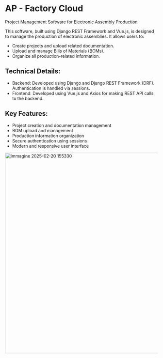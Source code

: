 # AP - Factory Cloud
Project Management Software for Electronic Assembly Production

This software, built using Django REST Framework and Vue.js, is designed to manage the production of electronic assemblies. It allows users to:

- Create projects and upload related documentation.
- Upload and manage Bills of Materials (BOMs).
- Organize all production-related information.

## Technical Details:

- Backend: Developed using Django and Django REST Framework (DRF). Authentication is handled via sessions.
- Frontend: Developed using Vue.js and Axios for making REST API calls to the backend.

## Key Features:

- Project creation and documentation management
- BOM upload and management
- Production information organization
- Secure authentication using sessions
- Modern and responsive user interface

<img width="662" alt="Immagine 2025-02-20 155330" src="https://github.com/user-attachments/assets/f55de0f8-00ca-489e-90e6-2bf99b2a5685" />
